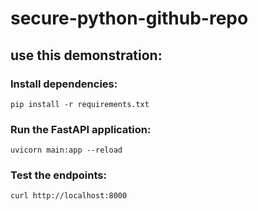 # secure-python-github-repo

## use this demonstration:

### Install dependencies:

```
pip install -r requirements.txt
```

### Run the FastAPI application:
```
uvicorn main:app --reload
```
### Test the endpoints:
```
curl http://localhost:8000
```